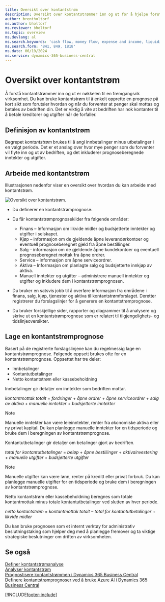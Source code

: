 ```yaml
---
title: Oversikt over kontantstrøm
description: Oversikt over kontantstrømmer inn og ut for å hjelpe forutsi penger som skal mottas og utbetales.
author: brentholtorf
ms.author: bholtorf
ms.reviewer: bholtorf
ms.topic: overview
ms.devlang: al
ms.search.keywords: 'cash flow, money flow, expense and income, liquidity, cash receipts minus cash payments'
ms.search.form: '841, 849, 1818'
ms.date: 06/10/2024
ms.service: dynamics-365-business-central
---
```


# <a name="cash-flow-overview"></a>Oversikt over kontantstrøm

Å forstå kontantstrømmer inn og ut er nøkkelen til en fremgangsrik virksomhet. Du kan bruke kontantstrøm til å enkelt opprette en prognose på kort sikt som forutsier hvordan og når du forventer at penger skal mottas og betales av bedriften din. Det er viktig å vite at bedriften har nok kontanter til å betale kreditorer og utgifter når de forfaller.

## <a name="definition-of-cash-flow"></a>Definisjon av kontantstrøm

Begrepet *kontantstrøm* brukes til å angi innbetalinger minus utbetalinger i en valgt periode. Det er et anslag over hvor mye penger som du forventer vil flyte inn og ut av bedriften, og det inkluderer prognoseberegnede inntekter og utgifter.

## <a name="work-with-cash-flow"></a>Arbeide med kontantstrøm

Illustrasjonen nedenfor viser en oversikt over hvordan du kan arbeide med kontantstrøm.

![Oversikt over kontantstrøm.](media/finance_cash_flow_overview.png "Oversikt over kontantstrøm")

- Du definerer en kontantstrømprognose.  

- Du får kontantstrømprognosekilder fra følgende områder:  

  - Finans – Informasjon om likvide midler og budsjetterte inntekter og utgifter i selskapet.  
  - Kjøp – informasjon om de gjeldende åpne leverandørkontoer og eventuell prognoseberegnet gjeld fra åpne bestillinger.  
  - Salg – informasjon om de gjeldende åpne kundekontoer og eventuell prognoseberegnet mottak fra åpne ordrer.  
  - Service – informasjon om åpne serviceordrer.  
  - Aktiva – Informasjon om planlagte salg og budsjetterte innkjøp av aktiva.  
  - Manuell inntekter og utgifter – administrere manuell inntekter og utgifter og inkludere dem i kontantstrømprognosen.  
- Du bruker en satsvis jobb til å overføre informasjon fra områdene i finans, salg, kjøp, tjenester og aktiva til kontantstrømforslaget. Deretter registrerer du forslagslinjer for å generere en kontantstrømprognose.  
- Du bruker forskjellige sider, rapporter og diagrammer til å analysere og skrive ut en kontantstrømprognose som er relatert til tilgjengelighets- og tidslinjeoversikter.  

## <a name="making-a-cash-flow-forecast"></a>Lage en kontantstrømprognose

Basert på de registrerte forslagslinjene kan du regelmessig lage en kontantstrømprognose. Følgende oppsett brukes ofte for en kontantstrømprognose. Oppsettet har tre deler:

- Innbetalinger  
- Kontantutbetalinger  
- Netto kontantstrøm eller kassebeholdning  

Innbetalinger gir detaljer om inntekter som bedriften mottar.

*kontantmottak totalt* = *fordringer* + *åpne ordrer* + *åpne serviceordrer* + *salg av aktiva* + *manuelle inntekter* + *budsjetterte inntekter*

> [!NOTE]
> Manuelle inntekter kan være leieinntekter, renter fra økonomiske aktiva eller ny privat kapital. Du kan planlegge manuelle inntekter for en tidsperiode og bruke dem i beregningen av kontantstrømprognose.

Kontantutbetalinger gir detaljer om betalinger gjort av bedriften.

*total for kontantutbetalinger* = *beløp* + *åpne bestillinger* + *aktivainvestering* + *manuelle utgifter* + *budsjetterte utgifter*

> [!NOTE]
> Manuelle utgifter kan være lønn, renter på kreditt eller privat forbruk. Du kan planlegge manuelle utgifter for en tidsperiode og bruke dem i beregningen av kontantstrømprognose.

Netto kontantstrøm eller kassebeholdning beregnes som totale kontantmottak minus totale kontantutbetalinger ved slutten av hver periode.

*netto kontantstrøm* = *kontantmottak totalt* – *total for kontantutbetalinger* + *likvide midler*

Du kan bruke prognosen som et internt verktøy for administrativ beslutningstaking som hjelper deg med å planlegge fremover og ta viktige strategiske beslutninger om driften av virksomheten.

## <a name="see-also"></a>Se også

[Definer kontantstrømanalyse](finance-setup-cash-flow-analyses.md)  
[Analyser kontantstrøm](finance-analyze-cash-flow.md)  
[Prognostisere kontantstrømmen i Dynamics 365 Business Central](/training/modules/forecast-cash-flow-dynamics-365-business-central/index)  
[Definere kontantstrømprognoser ved å bruke Azure AI i Dynamics 365 Business Central](/training/modules/setup-cash-flow-forecasts/)  

[!INCLUDE[footer-include](includes/footer-banner.md)]
